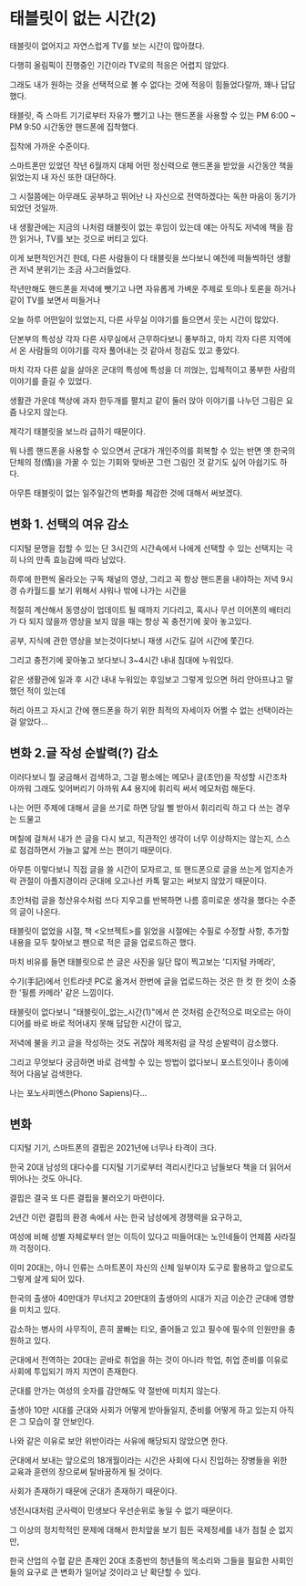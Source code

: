 # 태블릿이 없는 시간(2)

태블릿이 없어지고 자연스럽게 TV를 보는 시간이 많아졌다.

다행히 올림픽이 진행중인 기간이라 TV로의 적응은 어렵지 않았다.

그래도 내가 원하는 것을 선택적으로 볼 수 없다는 것에 적응이 힘들었다랄까, 꽤나 답답했다.

태블릿, 즉 스마트 기기로부터 자유가 뺐기고 나는 핸드폰을 사용할 수 있는 PM 6:00 ~ PM 9:50 시간동안 핸드폰에 집착했다.

집착에 가까운 수준이다.

스마트폰만 있었던 작년 6월까지 대체 어떤 정신력으로 핸드폰을 받았을 시간동안 책을 읽었는지 내 자신 또한 대단하다.

그 시절쯤에는 아무래도 공부하고 뛰어난 나 자신으로 전역하겠다는 독한 마음이 동기가 되었던 것일까.

내 생활관에는 지금의 나처럼 태블릿이 없는 후임이 있는데 얘는 아직도 저녁에 책을 잠깐 읽거나, TV를 보는 것으로 버티고 있다.

이게 보편적인거긴 한데, 다른 사람들이 다 태블릿을 쓰다보니 예전에 떠들썩하던 생활관 저녁 분위기는 조금 사그러들었다.

작년만해도 핸드폰을 저녁에 뺏기고 나면 자유롭게 가벼운 주제로 토의나 토론을 하거나 같이 TV를 보면서 떠들거나

오늘 하루 어떤일이 있었는지, 다른 사무실 이야기를 들으면서 웃는 시간이 많았다.

단본부의 특성상 각자 다른 사무실에서 근무하다보니 풍부하고, 마치 각자 다른 지역에서 온 사람들의 이야기를 각자 풀어내는 것 같아서 정감도 있고 좋았다.

마치 각자 다른 삶을 살아온 군대의 특성에 특성을 더 끼얹는, 입체적이고 풍부한 사람의 이야기를 즐길 수 있었다.

생활관 가운데 책상에 과자 한두개를 펼치고 같이 둘러 앉아 이야기를 나누던 그림은 요즘 나오지 않는다.

제각기 태블릿을 보느라 급하기 때문이다.

뭐 나름 핸드폰을 사용할 수 있으면서 군대가 개인주의를 회복할 수 있는 반면 옛 한국의 단체의 정(情)을 가꿀 수 있는 기회와 맞바꾼 그런 그림인 것 같기도 싶어 아쉽기도 하다.

아무튼 태블릿이 없는 일주일간의 변화를 체감한 것에 대해서 써보겠다.

## 변화 1. 선택의 여유 감소

디지털 문명을 접할 수 있는 단 3시간의 시간속에서 나에게 선택할 수 있는 선택지는 극히 나의 만족 효능감에 따라 남았다.

하루에 한편씩 올라오는 구독 채널의 영상, 그리고 꼭 항상 핸드폰을 내야하는 저녁 9시경 슈카월드를 보기 위해서 샤워나 밖에 나가는 시간을

적절히 계산해서 동영상이 업데이트 될 때까지 기다리고, 혹시나 무선 이어폰의 배터리가 다 되지 않을까 영상을 보지 않을 때는 항상 꼭 충전기에 꽂아 놓고있다.

공부, 지식에 관한 영상을 보는것이다보니 재생 시간도 길어 시간에 쫓긴다.

그리고 충전기에 꽂아놓고 보다보니 3~4시간 내내 침대에 누워있다.

같은 생활관에 일과 후 시간 내내 누워있는 후임보고 그렇게 있으면 허리 안아프냐고 말했던 적이 있는데

허리 아프고 자시고 간에 핸드폰을 하기 위한 최적의 자세이자 어쩔 수 없는 선택이라는 걸 알았다...

## 변화 2.글 작성 순발력(?) 감소

이러다보니 뭘 궁금해서 검색하고, 그걸 평소에는 메모나 글(초안)을 작성할 시간조차 아까워 그래도 잊어버리기 아까워 A4 용지에 휘리릭 써서 메모처럼 해둔다.

나는 어떤 주제에 대해서 글을 쓰기로 하면 당일 삘 받아서 휘리리릭 하고 다 쓰는 경우는 드물고

며칠에 걸쳐서 내가 쓴 글을 다시 보고, 직관적인 생각이 너무 이상하지는 않는지, 스스로 점검하면서 가늘고 얇게 쓰는 편이기 때문이다.

아무튼 이렇다보니 직접 글을 쓸 시간이 모자르고, 또 핸드폰으로 글을 쓰는게 엄지손가락 관절이 아플지경이라 군대에 오고나선 카톡 말고는 써보지 않았기 때문이다.

초안처럼 글을 청산유수처럼 쓰다 지우고를 반복하면 나름 흥미로운 생각을 했다는 수준의 글이 나온다.

태블릿이 없었을 시절, 책 <오브젝트>를 읽었을 시절에는 수필로 수정할 사항, 추가할 내용을 모두 찾아보고 펜으로 적은 글을 업로드하곤 했다.

마치 비유를 들면 태블릿으로 쓴 글은 사진을 일단 많이 찍고보는 '디지털 카메라',

수기(手記)에서 인트라넷 PC로 옮겨서 한번에 글을 업로드하는 것은 한 컷 한 컷이 소중한 '필름 카메라' 같은 느낌이다.

태블릿이 없다보니 "태블릿이_없는_시간(1)"에서 쓴 것처럼 순간적으로 떠오르는 아이디어를 바로 바로 적어내지 못해 답답한 시간이 많고,

저녁에 불을 키고 글을 작성하는 것도 귀찮아 제목처럼 글 작성 순발력이 감소했다.

그리고 무엇보다 궁금하면 바로 검색할 수 있는 방법이 없다보니 포스트잇이나 종이에 적어 다음날 검색한다.

나는 포노사피엔스(Phono Sapiens)다...

## 변화

디지털 기기, 스마트폰의 결핍은 2021년에 너무나 타격이 크다.

한국 20대 남성의 대다수를 디지털 기기로부터 격리시킨다고 남들보다 책을 더 읽어서 뛰어나는 것도 아니다.

결핍은 결국 또 다른 결핍을 불러오기 마련이다.

2년간 이런 결핍의 환경 속에서 사는 한국 남성에게 경쟁력을 요구하고,

여성에 비해 성별 자체로부터 얻는 이득이 있다고 떠들어대는 노인네들이 언제쯤 사라질까 걱정이다.

이미 20대는, 아니 인류는 스마트폰이 자신의 신체 일부이자 도구로 활용하고 앞으로도 그렇게 살게 되어 있다.

한국의 출생아 40만대가 무너지고 20만대의 출생아의 시대가 지금 이순간 군대에 영향을 미치고 있다.

감소하는 병사의 사무직이, 흔히 꿀빠는 티오, 줄어들고 있고 필수에 필수의 인원만을 충원하고 있다.

군대에서 전역하는 20대는 곧바로 취업을 하는 것이 아니라 학업, 취업 준비를 이유로 사회에 투입되기 까지 지연이 존재한다.

군대를 안가는 여성의 숫자를 감안해도 약 절반에 미치지 않는다.

출생아 10만 시대를 군대와 사회가 어떻게 받아들일지, 준비를 어떻게 하고 있는지 아직은 그 모습이 잘 안보인다.

나와 같은 이유로 보안 위반이라는 사유에 해당되지 않았으면 한다.

군대에서 보내는 앞으로의 18개월이라는 시간은 사회에 다시 진입하는 장병들을 위한 교육과 훈련의 장으로써 탈바꿈하게 될 것이다.

사회가 존재하기 때문에 군대가 존재하기 때문이다.

냉전시대처럼 군사력이 민생보다 우선순위로 놓일 수 없기 때문이다.

그 이상의 정치학적인 문제에 대해서 한치앞을 보기 힘든 국제정세를 내가 점칠 순 없지만,

한국 산업의 수혈 같은 존재인 20대 초중반의 청년들의 목소리와 그들을 필요한 사회인들의 요구로 큰 변화가 일어날 것이라고 난 확단할 수 있다.
